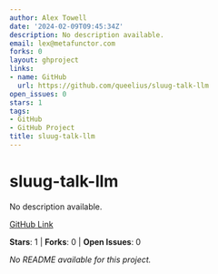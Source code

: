 ```yaml
---
author: Alex Towell
date: '2024-02-09T09:45:34Z'
description: No description available.
email: lex@metafunctor.com
forks: 0
layout: ghproject
links:
- name: GitHub
  url: https://github.com/queelius/sluug-talk-llm
open_issues: 0
stars: 1
tags:
- GitHub
- GitHub Project
title: sluug-talk-llm
---
```


# sluug-talk-llm
No description available.

[GitHub Link](https://github.com/queelius/sluug-talk-llm)

**Stars**: 1 | **Forks**: 0 | **Open Issues**: 0

_No README available for this project._
